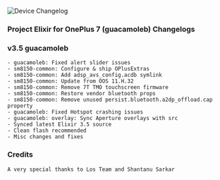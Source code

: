 ![Device Changelog](https://i.imgur.com/C0Wcdr5.png)

### Project Elixir for OnePlus 7 (guacamoleb) Changelogs

### v3.5 guacamoleb
```
- guacamoleb: Fixed alert slider issues
- sm8150-common: Configure & ship OPlusExtras
- sm8150-common: Add adsp_avs_config.acdb symlink
- sm8150-common: Update from OOS 11.H.32
- sm8150-common: Remove 7T TMO touchscreen firmware
- sm8150-common: Restore vendor bluetooth props
- sm8150-common: Remove unused persist.bluetooth.a2dp_offload.cap property
- guacamoleb: Fixed Hotspot crashing issues
- guacamoleb: overlay: Sync Aperture overlays with src 
- Synced latest Elixir 3.5 source
- Clean flash recommended
- Misc changes and fixes 
```

### Credits
```
A very special thanks to Los Team and Shantanu Sarkar 
```
